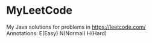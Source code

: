# MyLeetCode
My Java solutions for problems in https://leetcode.com/  
Annotations: E(Easy) N(Normal) H(Hard)
